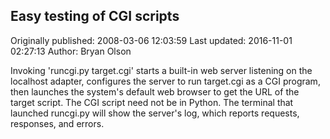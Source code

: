 ## Easy testing of CGI scripts 
Originally published: 2008-03-06 12:03:59 
Last updated: 2016-11-01 02:27:13 
Author: Bryan Olson 
 
Invoking 'runcgi.py target.cgi' starts a built-in web server listening on the localhost adapter, configures the server to run target.cgi as a CGI program, then launches the system's default web browser to get the URL of the target script. The CGI script need not be in Python. The terminal that launched runcgi.py will show the server's log, which reports requests, responses, and errors.